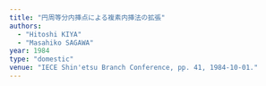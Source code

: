 ```yaml
---
title: "円周等分内挿点による複素内挿法の拡張"
authors:
  - "Hitoshi KIYA"
  - "Masahiko SAGAWA"
year: 1984
type: "domestic"
venue: "IECE Shin'etsu Branch Conference, pp. 41, 1984-10-01."
---
```

